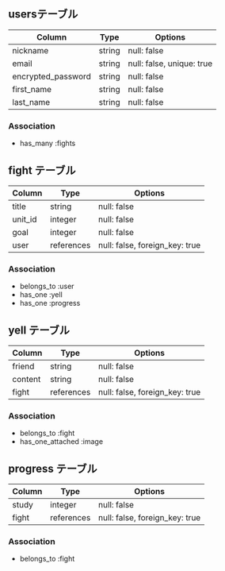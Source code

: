 ## usersテーブル

| Column              | Type   | Options                   |
| ------------------- | ------ | ------------------------- |
| nickname            | string | null: false               |
| email               | string | null: false, unique: true |
| encrypted_password  | string | null: false               |
| first_name          | string | null: false               |
| last_name           | string | null: false               |

### Association
- has_many :fights


## fight テーブル

| Column         | Type        | Options                        |
| -------------- | ----------- | -------------------------------|
| title          | string      | null: false                    |
| unit_id        | integer     | null: false                    |
| goal           | integer     | null: false                    |
| user           | references  | null: false, foreign_key: true |

### Association
- belongs_to :user
- has_one :yell
- has_one :progress

## yell テーブル

| Column         | Type        | Options                        |
| -------------- | ----------- | -------------------------------|
| friend         | string      | null: false                    |
| content        | string      | null: false                    |
| fight          | references  | null: false, foreign_key: true |

### Association
- belongs_to :fight
- has_one_attached :image

## progress テーブル

| Column         | Type        | Options                        |
| -------------- | ----------- | -------------------------------|
| study          | integer     | null: false                    |
| fight          | references  | null: false, foreign_key: true |

### Association
- belongs_to :fight